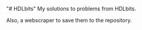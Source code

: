 "# HDLbits" 
My solutions to problems from HDLbits.

Also, a webscraper to save them to the repository.